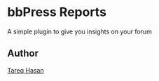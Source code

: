 bbPress Reports
====================

A simple plugin to give you insights on your forum

## Author
[Tareq Hasan](http://tareq.wedevs.com)